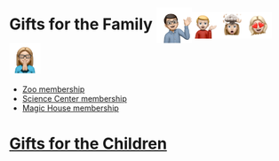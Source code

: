 # Gifts for the Family <img src="assets/images/alex3.png" align="center" width="64" ><img src="assets/images/lachlan3.png" align="center" width="48" ><img src="assets/images/chelsea.png" align="center" width="48" ><img src="assets/images/elise.png" align="center" width="48" > <img src="assets/images/sarah2.png" align="center" width="56" ><a href="family.html">

- Zoo membership
- Science Center membership
- Magic House membership

# Gifts for the Children
